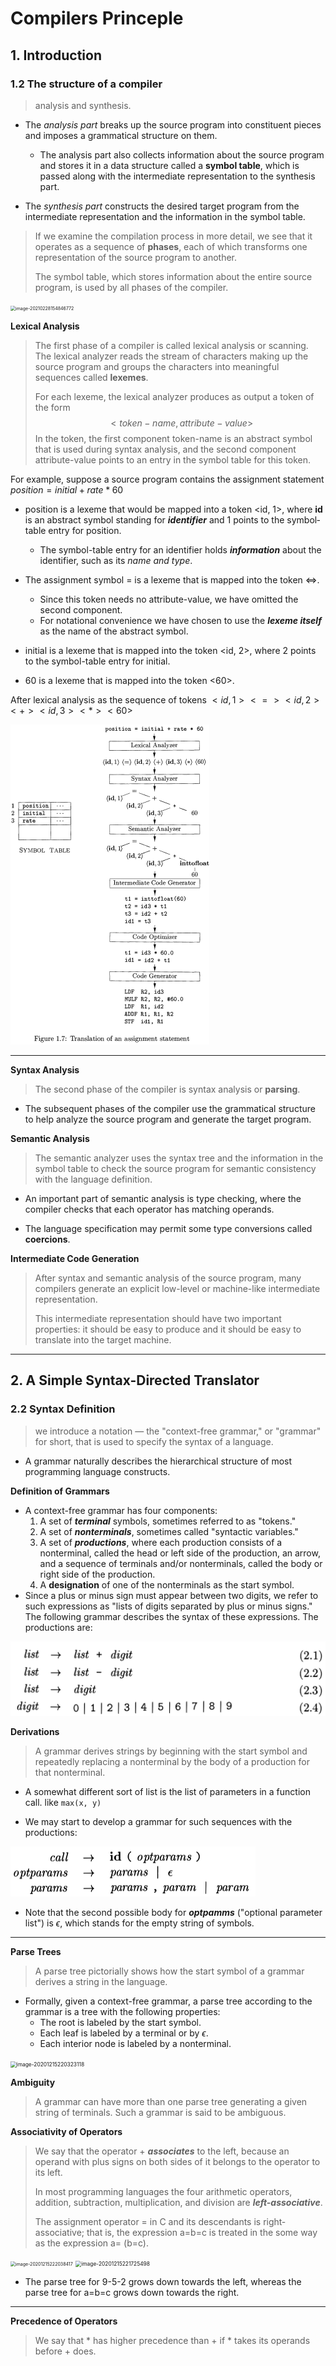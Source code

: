 # Compilers Princeple

## 1. Introduction

### 1.2 The structure of a compiler

> analysis and synthesis.

- The *analysis part* breaks up the source program into constituent pieces and imposes a grammatical structure on them.
  - The analysis part also collects information about the source program and stores it in a data structure called a **symbol table**, which is passed along with the intermediate representation to the synthesis part.

- The *synthesis part* constructs the desired target program from the interme­diate representation and the information in the symbol table. 

>If we examine the compilation process in more detail, we see that it operates as a sequence of **phases**, each of which transforms one representation of the source program to another. 
>
>The symbol table, which stores information about the entire source program, is used by all phases of the compiler.

<img src="C:\Users\13793\Desktop\学习笔记\编译原理\image-20210228154846772.png" alt="image-20210228154846772" style="zoom:50%;" />

**Lexical Analysis**

>The first phase of a compiler is called lexical analysis or scanning. The lex­ical analyzer reads the stream of characters making up the source program and groups the characters into meaningful sequences called **lexemes**. 
>
>For each lexeme, the lexical analyzer produces as output a token of the form
>$$
><token-name, attribute-value>
>$$
>In the token, the first component token-name is an abstract symbol that is used during syntax analysis, and the second component attribute-value points to an entry in the symbol table for this token.

For example, suppose a source program contains the assignment statement
$position = initial + rate * 60$

- position is a lexeme that would be mapped into a token <id, 1>, where **id** is an abstract symbol standing for ***identifier*** and 1 points to the symbol­ table entry for position. 
  - The symbol-table entry for an identifier holds ***information*** about the identifier, such as its *name and type*.

- The assignment symbol = is a lexeme that is mapped into the token <=>. 
  - Since this token needs no attribute-value, we have omitted the second component. 
  - For notational convenience we have chosen to use the ***lexeme itself*** as the name of the abstract symbol.

- initial is a lexeme that is mapped into the token <id, 2>, where 2 points to the symbol-table entry for initial.

- 60 is a lexeme that is mapped into the token <60>.

After lexical analysis as the sequence of tokens
$<id, 1> <=> <id, 2> <+> <id, 3> <*> <60>$ 

<img src=".\image-20210228160426716.png" alt="image-20210228160426716" style="zoom:50%;" />

***

**Syntax Analysis**

> The second phase of the compiler is syntax analysis or **parsing**. 

- The subsequent phases of the compiler use the grammatical structure to help analyze the source program and generate the target program. 

**Semantic Analysis**

>The semantic analyzer uses the syntax tree and the information in the symbol table to check the source program for semantic consistency with the language definition. 

- An important part of semantic analysis is type checking, where the compiler checks that each operator has matching operands. 

- The language specification may permit some type conversions called **coercions**. 

**Intermediate Code Generation**

>After syntax and semantic analysis of the source program, many compil­ers generate an explicit low-level or machine-like intermediate representation.
>
>This intermedi­ate representation should have two important properties: it should be easy to produce and it should be easy to translate into the target machine.

***

## 2. A Simple Syntax-Directed Translator

### 2.2 Syntax Definition

> we introduce a notation — the "context-free grammar," or "grammar" for short, that is used to specify the syntax of a language. 

- A grammar naturally describes the hierarchical structure of most programming language constructs. 

**Definition of Grammars**

- A context-free grammar has four components:
  1. A set of ***terminal*** symbols, sometimes referred to as "tokens."
  2. A set of ***nonterminals***, sometimes called "syntactic variables." 
  3. A set of ***productions***, where each production consists of a nonterminal, called the head or left side of the production, an arrow, and a sequence of terminals and/or nonterminals, called the body or right side of the produc­tion. 
  4. A **designation** of one of the nonterminals as the start symbol.
- Since a plus or minus sign must appear between two digits, we refer to such expressions as "lists of digits separated by plus or minus signs." The following grammar describes the syntax of these expressions. The productions are:

<img src=".\image-20201215215026880.png" alt="image-20201215215026880" style="zoom:50%;" />

**Derivations**

>A grammar derives strings by beginning with the start symbol and repeatedly replacing a nonterminal by the body of a production for that nonterminal. 

- A somewhat different sort of list is the list of parameters in a function call. like `max(x, y)`

- We may start to develop a grammar for such sequences with the productions:

<img src=".\image-20201215215615392.png" alt="image-20201215215615392" style="zoom:50%;" />

- Note that the second possible body for ***optpamms*** ("optional parameter list") is $\epsilon$, which stands for the empty string of symbols. 

***

**Parse Trees**

>A parse tree pictorially shows how the start symbol of a grammar derives a string in the language. 

- Formally, given a context-free grammar, a parse tree according to the grammar is a tree with the following properties:
  - The root is labeled by the start symbol.
  - Each leaf is labeled by a terminal or by $\epsilon$.
  - Each interior node is labeled by a nonterminal.

<img src="C:\Users\13793\Desktop\学习笔记\编译原理\image-20201215220323118.png" alt="image-20201215220323118" style="zoom:60%;" />

**Ambiguity**

>A grammar can have more than one parse tree generating a given string of terminals. Such a grammar is said to be ambiguous. 

**Associativity of Operators**

>We say that the operator + ***associates*** to the left, because an operand with plus signs on both sides of it belongs to the operator to its left. 
>
>In most programming languages the four arithmetic operators, addition, subtraction, multiplication, and division are ***left-associative***.
>
>The assignment operator = in C and its descendants is right­ associative; that is, the expression a=b=c is treated in the some way as the expression a= (b=c).

<img src="C:\Users\13793\Desktop\学习笔记\编译原理\image-20201215222038417.png" alt="image-20201215222038417" style="zoom:50%;" />

<img src="C:\Users\13793\Desktop\学习笔记\编译原理\image-20201215221725498.png" alt="image-20201215221725498" style="zoom:60%;" />

- The parse tree for 9-5-2 grows down towards the left, whereas the parse tree for a=b=c grows down towards the right.

***

**Precedence of Operators**

>We say that * has higher precedence than + if * takes its operands before + does. 

